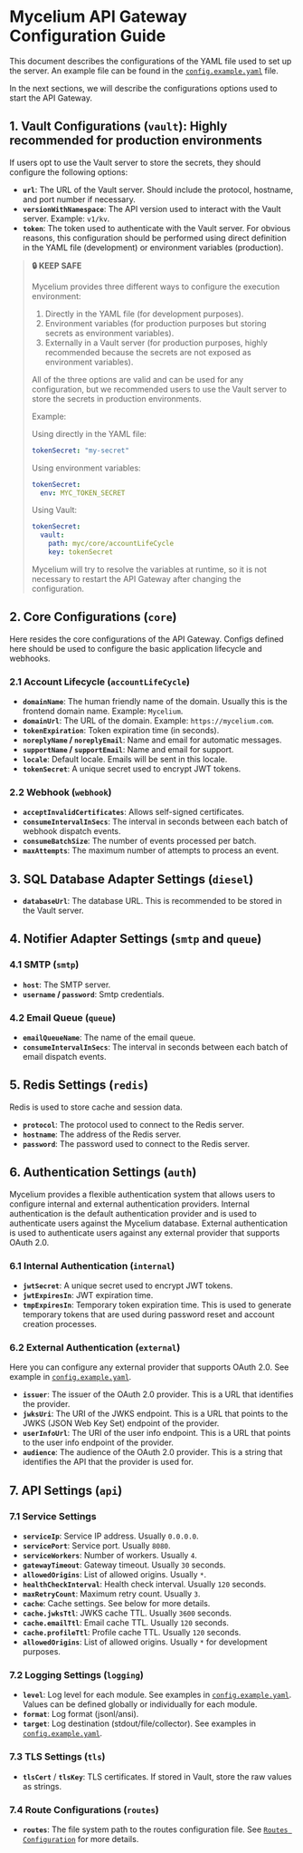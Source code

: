 # Mycelium API Gateway Configuration Guide

This document describes the configurations of the YAML file used to set up the
server. An example file can be found in the
[`config.example.yaml`](./examples/config.example.yaml) file.

In the next sections, we will describe the configurations options used to start
the API Gateway.

## 1. Vault Configurations (`vault`): Highly recommended for production environments

If users opt to use the Vault server to store the secrets, they should configure
the following options:

- **`url`**: The URL of the Vault server. Should include the protocol, hostname,
  and port number if necessary.
- **`versionWithNamespace`**: The API version used to interact with the Vault
  server. Example: `v1/kv`.
- **`token`**: The token used to authenticate with the Vault server. For obvious
  reasons, this configuration should be performed using direct definition in the
  YAML file (development) or environment variables (production).

> **🔒 KEEP SAFE**
>
> Mycelium provides three different ways to configure the execution environment:
>
> 1. Directly in the YAML file (for development purposes).
> 2. Environment variables (for production purposes but storing secrets as
>    environment variables).
> 3. Externally in a Vault server (for production purposes, highly recommended
>    because the secrets are not exposed as environment variables).
>
> All of the three options are valid and can be used for any configuration, but
> we recommended users to use the Vault server to store the secrets in
> production environments.
>
> Example:
>
> Using directly in the YAML file:
>
> ```yaml
> tokenSecret: "my-secret"
> ```
>
> Using environment variables:
>
> ```yaml
> tokenSecret:
>   env: MYC_TOKEN_SECRET
> ```
>
> Using Vault:
>
> ```yaml
> tokenSecret:
>   vault:
>     path: myc/core/accountLifeCycle
>     key: tokenSecret
> ```
>
> Mycelium will try to resolve the variables at runtime, so it is not necessary
> to restart the API Gateway after changing the configuration.

## 2. Core Configurations (`core`)

Here resides the core configurations of the API Gateway. Configs defined here
should be used to configure the basic application lifecycle and webhooks.

### 2.1 Account Lifecycle (`accountLifeCycle`)

- **`domainName`**: The human friendly name of the domain. Usually this is the
  frontend domain name. Example: `Mycelium`.
- **`domainUrl`**: The URL of the domain. Example: `https://mycelium.com`.
- **`tokenExpiration`**: Token expiration time (in seconds).
- **`noreplyName` / `noreplyEmail`**: Name and email for automatic messages.
- **`supportName` / `supportEmail`**: Name and email for support.
- **`locale`**: Default locale. Emails will be sent in this locale.
- **`tokenSecret`**: A unique secret used to encrypt JWT tokens.

### 2.2 Webhook (`webhook`)

- **`acceptInvalidCertificates`**: Allows self-signed certificates.
- **`consumeIntervalInSecs`**: The interval in seconds between each batch of
  webhook dispatch events.
- **`consumeBatchSize`**: The number of events processed per batch.
- **`maxAttempts`**: The maximum number of attempts to process an event.

## 3. SQL Database Adapter Settings (`diesel`)

- **`databaseUrl`**: The database URL. This is recommended to be stored in the
  Vault server.

## 4. Notifier Adapter Settings (`smtp` and `queue`)

### 4.1 SMTP (`smtp`)

- **`host`**: The SMTP server.
- **`username` / `password`**: Smtp credentials.

### 4.2 Email Queue (`queue`)

- **`emailQueueName`**: The name of the email queue.
- **`consumeIntervalInSecs`**: The interval in seconds between each batch of
  email dispatch events.

## 5. Redis Settings (`redis`)

Redis is used to store cache and session data.

- **`protocol`**: The protocol used to connect to the Redis server.
- **`hostname`**: The address of the Redis server.
- **`password`**: The password used to connect to the Redis server.

## 6. Authentication Settings (`auth`)

Mycelium provides a flexible authentication system that allows users to
configure internal and external authentication providers. Internal
authentication is the default authentication provider and is used to
authenticate users against the Mycelium database. External authentication is
used to authenticate users against any external provider that supports OAuth
2.0.

### 6.1 Internal Authentication (`internal`)

- **`jwtSecret`**: A unique secret used to encrypt JWT tokens.
- **`jwtExpiresIn`**: JWT expiration time.
- **`tmpExpiresIn`**: Temporary token expiration time. This is used to generate
  temporary tokens that are used during password reset and account creation
  processes.

### 6.2 External Authentication (`external`)

Here you can configure any external provider that supports OAuth 2.0. See
example in [`config.example.yaml`](./examples/config.example.yaml).

- **`issuer`**: The issuer of the OAuth 2.0 provider. This is a URL that
  identifies the provider.
- **`jwksUri`**: The URI of the JWKS endpoint. This is a URL that points to the
  JWKS (JSON Web Key Set) endpoint of the provider.
- **`userInfoUrl`**: The URI of the user info endpoint. This is a URL that
  points to the user info endpoint of the provider.
- **`audience`**: The audience of the OAuth 2.0 provider. This is a string that
  identifies the API that the provider is used for.

## 7. API Settings (`api`)

### 7.1 Service Settings

- **`serviceIp`**: Service IP address. Usually `0.0.0.0`.
- **`servicePort`**: Service port. Usually `8080`.
- **`serviceWorkers`**: Number of workers. Usually `4`.
- **`gatewayTimeout`**: Gateway timeout. Usually `30` seconds.
- **`allowedOrigins`**: List of allowed origins. Usually `*`.
- **`healthCheckInterval`**: Health check interval. Usually `120` seconds.
- **`maxRetryCount`**: Maximum retry count. Usually `3`.
- **`cache`**: Cache settings. See below for more details.
- **`cache.jwksTtl`**: JWKS cache TTL. Usually `3600` seconds.
- **`cache.emailTtl`**: Email cache TTL. Usually `120` seconds.
- **`cache.profileTtl`**: Profile cache TTL. Usually `120` seconds.
- **`allowedOrigins`**: List of allowed origins. Usually `*` for development
  purposes.

### 7.2 Logging Settings (`logging`)

- **`level`**: Log level for each module. See examples in
  [`config.example.yaml`](./examples/config.example.yaml). Values can be defined
  globally or individually for each module.
- **`format`**: Log format (jsonl/ansi).
- **`target`**: Log destination (stdout/file/collector). See examples in
  [`config.example.yaml`](./examples/config.example.yaml).

### 7.3 TLS Settings (`tls`)

- **`tlsCert`** / **`tlsKey`**: TLS certificates. If stored in Vault, store the
  raw values as strings.

### 7.4 Route Configurations (`routes`)

- **`routes`**: The file system path to the routes configuration file. See
  [`Routes Configuration`](./downstream-apis.md) for more details.
